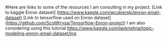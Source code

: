 #Here are links to some of the resources I am consulting in my project.
[Link to kaggle Enron dataset] (https://www.kaggle.com/wcukierski/enron-email-dataset)
[Link to tensorflow used on Enron dataset] (https://github.com/ScottKrysa/Tensorflow-Enron-project)
I am also considering using this tutorial https://www.kaggle.com/jaykrishna/topic-modeling-enron-email-dataset/log
